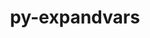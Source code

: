 ---
title: "py-expandvars"
layout: cache
categories: [package, develop-2024-12-15]
meta: {"versions": ["0.12.0"], "compilers": ["gcc@=11.4.0", "gcc@=13.2.0", "gcc@=9.4.0", "oneapi@=2024.2.1"], "oss": ["ubuntu20.04", "ubuntu22.04", "ubuntu24.04"], "platforms": ["linux"], "targets": ["aarch64", "neoverse_v1", "ppc64le", "x86_64_v3"], "stacks": ["e4s", "e4s-neoverse_v1", "e4s-oneapi", "e4s-power", "ml-linux-aarch64-cpu", "ml-linux-aarch64-cuda", "ml-linux-x86_64-cpu", "ml-linux-x86_64-cuda", "root"], "num_specs": 12, "num_specs_by_stack": {"e4s-power": 1, "root": 12, "e4s-neoverse_v1": 2, "e4s": 2, "e4s-oneapi": 1, "ml-linux-aarch64-cuda": 3, "ml-linux-aarch64-cpu": 3, "ml-linux-x86_64-cpu": 3, "ml-linux-x86_64-cuda": 3}}
spec_details: [{"hash": "hvj4cqi3zrznpphodxatozmqkvkj4hkk", "compiler": "gcc@=9.4.0", "versions": ["0.12.0"], "os": "ubuntu20.04", "platform": "linux", "target": "ppc64le", "variants": ["build_system=python_pip"], "stacks": ["e4s-power", "root"], "size": "-", "tarball": "https://binaries.spack.io/develop-2024-12-15/build_cache/linux-ubuntu20.04-ppc64le/gcc-9.4.0/py-expandvars-0.12.0/linux-ubuntu20.04-ppc64le-gcc-9.4.0-py-expandvars-0.12.0-hvj4cqi3zrznpphodxatozmqkvkj4hkk.spack"}, {"hash": "cgvwilj4352pej3ma7k6pds2h66uqi5j", "compiler": "gcc@=11.4.0", "versions": ["0.12.0"], "os": "ubuntu22.04", "platform": "linux", "target": "neoverse_v1", "variants": ["build_system=python_pip"], "stacks": ["e4s-neoverse_v1", "root"], "size": "-", "tarball": "https://binaries.spack.io/develop-2024-12-15/build_cache/linux-ubuntu22.04-neoverse_v1/gcc-11.4.0/py-expandvars-0.12.0/linux-ubuntu22.04-neoverse_v1-gcc-11.4.0-py-expandvars-0.12.0-cgvwilj4352pej3ma7k6pds2h66uqi5j.spack"}, {"hash": "7nwrdc45fkz44os3qf7gmyqaann5hoxz", "compiler": "gcc@=11.4.0", "versions": ["0.12.0"], "os": "ubuntu22.04", "platform": "linux", "target": "neoverse_v1", "variants": ["build_system=python_pip"], "stacks": ["e4s-neoverse_v1", "root"], "size": "-", "tarball": "https://binaries.spack.io/develop-2024-12-15/build_cache/linux-ubuntu22.04-neoverse_v1/gcc-11.4.0/py-expandvars-0.12.0/linux-ubuntu22.04-neoverse_v1-gcc-11.4.0-py-expandvars-0.12.0-7nwrdc45fkz44os3qf7gmyqaann5hoxz.spack"}, {"hash": "g7mlyjqdvu6dc2d7ge7gy3rrsma5lbhp", "compiler": "gcc@=11.4.0", "versions": ["0.12.0"], "os": "ubuntu22.04", "platform": "linux", "target": "x86_64_v3", "variants": ["build_system=python_pip"], "stacks": ["e4s", "root"], "size": "-", "tarball": "https://binaries.spack.io/develop-2024-12-15/build_cache/linux-ubuntu22.04-x86_64_v3/gcc-11.4.0/py-expandvars-0.12.0/linux-ubuntu22.04-x86_64_v3-gcc-11.4.0-py-expandvars-0.12.0-g7mlyjqdvu6dc2d7ge7gy3rrsma5lbhp.spack"}, {"hash": "tbihfyzo6pxfwqbyxlbc7aocgd225fpq", "compiler": "gcc@=11.4.0", "versions": ["0.12.0"], "os": "ubuntu22.04", "platform": "linux", "target": "x86_64_v3", "variants": ["build_system=python_pip"], "stacks": ["e4s", "root"], "size": "-", "tarball": "https://binaries.spack.io/develop-2024-12-15/build_cache/linux-ubuntu22.04-x86_64_v3/gcc-11.4.0/py-expandvars-0.12.0/linux-ubuntu22.04-x86_64_v3-gcc-11.4.0-py-expandvars-0.12.0-tbihfyzo6pxfwqbyxlbc7aocgd225fpq.spack"}, {"hash": "je6k2n5reokl6wu4awpunj34jnzafdiz", "compiler": "oneapi@=2024.2.1", "versions": ["0.12.0"], "os": "ubuntu22.04", "platform": "linux", "target": "x86_64_v3", "variants": ["build_system=python_pip"], "stacks": ["e4s-oneapi", "root"], "size": "-", "tarball": "https://binaries.spack.io/develop-2024-12-15/build_cache/linux-ubuntu22.04-x86_64_v3/oneapi-2024.2.1/py-expandvars-0.12.0/linux-ubuntu22.04-x86_64_v3-oneapi-2024.2.1-py-expandvars-0.12.0-je6k2n5reokl6wu4awpunj34jnzafdiz.spack"}, {"hash": "lxfrl4qaquwggt62mfp4wttupevv5b42", "compiler": "gcc@=13.2.0", "versions": ["0.12.0"], "os": "ubuntu24.04", "platform": "linux", "target": "aarch64", "variants": ["build_system=python_pip"], "stacks": ["ml-linux-aarch64-cuda", "ml-linux-aarch64-cpu", "root"], "size": "-", "tarball": "https://binaries.spack.io/develop-2024-12-15/build_cache/linux-ubuntu24.04-aarch64/gcc-13.2.0/py-expandvars-0.12.0/linux-ubuntu24.04-aarch64-gcc-13.2.0-py-expandvars-0.12.0-lxfrl4qaquwggt62mfp4wttupevv5b42.spack"}, {"hash": "w3gp4bwu7kkiifnatvp4lie7jj7hsbtz", "compiler": "gcc@=13.2.0", "versions": ["0.12.0"], "os": "ubuntu24.04", "platform": "linux", "target": "aarch64", "variants": ["build_system=python_pip"], "stacks": ["ml-linux-aarch64-cuda", "ml-linux-aarch64-cpu", "root"], "size": "-", "tarball": "https://binaries.spack.io/develop-2024-12-15/build_cache/linux-ubuntu24.04-aarch64/gcc-13.2.0/py-expandvars-0.12.0/linux-ubuntu24.04-aarch64-gcc-13.2.0-py-expandvars-0.12.0-w3gp4bwu7kkiifnatvp4lie7jj7hsbtz.spack"}, {"hash": "hvrth5qqmceg7x752qxfehih4nxoglr6", "compiler": "gcc@=13.2.0", "versions": ["0.12.0"], "os": "ubuntu24.04", "platform": "linux", "target": "aarch64", "variants": ["build_system=python_pip"], "stacks": ["ml-linux-aarch64-cuda", "ml-linux-aarch64-cpu", "root"], "size": "-", "tarball": "https://binaries.spack.io/develop-2024-12-15/build_cache/linux-ubuntu24.04-aarch64/gcc-13.2.0/py-expandvars-0.12.0/linux-ubuntu24.04-aarch64-gcc-13.2.0-py-expandvars-0.12.0-hvrth5qqmceg7x752qxfehih4nxoglr6.spack"}, {"hash": "kxbvf6ua5bavon7i2ivmjafcjeyugu7z", "compiler": "gcc@=13.2.0", "versions": ["0.12.0"], "os": "ubuntu24.04", "platform": "linux", "target": "x86_64_v3", "variants": ["build_system=python_pip"], "stacks": ["ml-linux-x86_64-cpu", "ml-linux-x86_64-cuda", "root"], "size": "-", "tarball": "https://binaries.spack.io/develop-2024-12-15/build_cache/linux-ubuntu24.04-x86_64_v3/gcc-13.2.0/py-expandvars-0.12.0/linux-ubuntu24.04-x86_64_v3-gcc-13.2.0-py-expandvars-0.12.0-kxbvf6ua5bavon7i2ivmjafcjeyugu7z.spack"}, {"hash": "fvi2q24ojoii4hew2nzrdf3nvflfl4iv", "compiler": "gcc@=13.2.0", "versions": ["0.12.0"], "os": "ubuntu24.04", "platform": "linux", "target": "x86_64_v3", "variants": ["build_system=python_pip"], "stacks": ["ml-linux-x86_64-cpu", "ml-linux-x86_64-cuda", "root"], "size": "-", "tarball": "https://binaries.spack.io/develop-2024-12-15/build_cache/linux-ubuntu24.04-x86_64_v3/gcc-13.2.0/py-expandvars-0.12.0/linux-ubuntu24.04-x86_64_v3-gcc-13.2.0-py-expandvars-0.12.0-fvi2q24ojoii4hew2nzrdf3nvflfl4iv.spack"}, {"hash": "e4ftjt3ho7yy7nu4hbdqhn2zzoekiggo", "compiler": "gcc@=13.2.0", "versions": ["0.12.0"], "os": "ubuntu24.04", "platform": "linux", "target": "x86_64_v3", "variants": ["build_system=python_pip"], "stacks": ["ml-linux-x86_64-cpu", "ml-linux-x86_64-cuda", "root"], "size": "-", "tarball": "https://binaries.spack.io/develop-2024-12-15/build_cache/linux-ubuntu24.04-x86_64_v3/gcc-13.2.0/py-expandvars-0.12.0/linux-ubuntu24.04-x86_64_v3-gcc-13.2.0-py-expandvars-0.12.0-e4ftjt3ho7yy7nu4hbdqhn2zzoekiggo.spack"}]
---